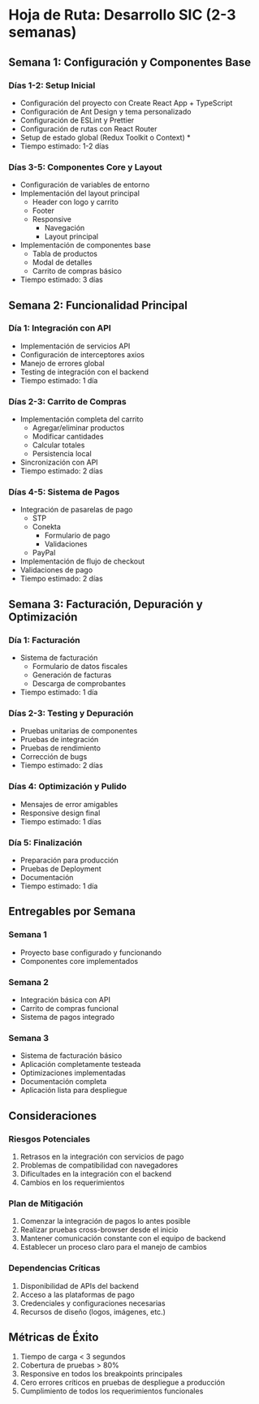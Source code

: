 # Hoja de Ruta: Desarrollo SIC (2-3 semanas)

## Semana 1: Configuración y Componentes Base
### Días 1-2: Setup Inicial
- Configuración del proyecto con Create React App + TypeScript
- Configuración de Ant Design y tema personalizado
- Configuración de ESLint y Prettier
- Configuración de rutas con React Router
- Setup de estado global (Redux Toolkit o Context) *
- Tiempo estimado: 1-2 días

### Días 3-5: Componentes Core y Layout
- Configuración de variables de entorno
- Implementación del layout principal
  - Header con logo y carrito
  - Footer
  - Responsive
    - Navegación
    - Layout principal   
- Implementación de componentes base
  - Tabla de productos
  - Modal de detalles
  - Carrito de compras básico
- Tiempo estimado: 3 días

## Semana 2: Funcionalidad Principal
### Día 1: Integración con API
- Implementación de servicios API
- Configuración de interceptores axios
- Manejo de errores global
- Testing de integración con el backend
- Tiempo estimado: 1 día

### Días 2-3: Carrito de Compras
- Implementación completa del carrito
  - Agregar/eliminar productos
  - Modificar cantidades
  - Calcular totales
  - Persistencia local
- Sincronización con API
- Tiempo estimado: 2 días

### Días 4-5: Sistema de Pagos
- Integración de pasarelas de pago
  - STP
  - Conekta
    - Formulario de pago
    - Validaciones
  - PayPal
- Implementación de flujo de checkout
- Validaciones de pago
- Tiempo estimado: 2 días

## Semana 3: Facturación, Depuración y Optimización
### Día 1: Facturación
- Sistema de facturación
  - Formulario de datos fiscales
  - Generación de facturas
  - Descarga de comprobantes
- Tiempo estimado: 1 día

### Días 2-3: Testing y Depuración
- Pruebas unitarias de componentes
- Pruebas de integración
- Pruebas de rendimiento
- Corrección de bugs
- Tiempo estimado: 2 días

### Días 4: Optimización y Pulido
- Mensajes de error amigables
- Responsive design final
- Tiempo estimado: 1 días

### Día 5: Finalización
- Preparación para producción
- Pruebas de Deployment
- Documentación
- Tiempo estimado: 1 día

## Entregables por Semana

### Semana 1
- Proyecto base configurado y funcionando
- Componentes core implementados

### Semana 2
- Integración básica con API
- Carrito de compras funcional
- Sistema de pagos integrado

### Semana 3
- Sistema de facturación básico
- Aplicación completamente testeada
- Optimizaciones implementadas
- Documentación completa
- Aplicación lista para despliegue

## Consideraciones

### Riesgos Potenciales
1. Retrasos en la integración con servicios de pago
2. Problemas de compatibilidad con navegadores
3. Dificultades en la integración con el backend
4. Cambios en los requerimientos

### Plan de Mitigación
1. Comenzar la integración de pagos lo antes posible
2. Realizar pruebas cross-browser desde el inicio
3. Mantener comunicación constante con el equipo de backend
4. Establecer un proceso claro para el manejo de cambios

### Dependencias Críticas
1. Disponibilidad de APIs del backend
2. Acceso a las plataformas de pago
3. Credenciales y configuraciones necesarias
4. Recursos de diseño (logos, imágenes, etc.)

## Métricas de Éxito
1. Tiempo de carga < 3 segundos
2. Cobertura de pruebas > 80%
3. Responsive en todos los breakpoints principales
4. Cero errores críticos en pruebas de despliegue a producción
5. Cumplimiento de todos los requerimientos funcionales
